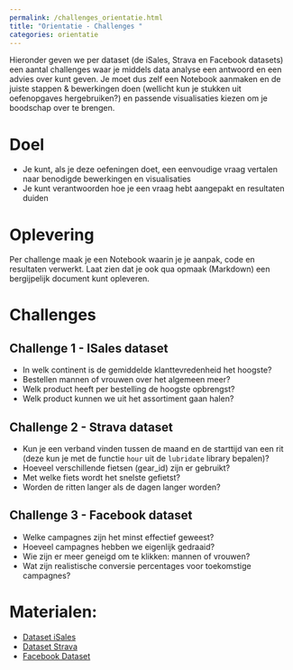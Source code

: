 ```yaml
---
permalink: /challenges_orientatie.html
title: "Orientatie - Challenges "
categories: orientatie
---
```


Hieronder geven we per dataset (de iSales, Strava en Facebook datasets) een aantal challenges waar je middels data analyse een antwoord en een advies over kunt geven. Je moet dus zelf een Notebook aanmaken en de juiste stappen & bewerkingen doen (wellicht kun je stukken uit oefenopgaves hergebruiken?) en passende visualisaties kiezen om je boodschap over te brengen.

# Doel
- Je kunt, als je deze oefeningen doet, een eenvoudige vraag vertalen naar benodigde bewerkingen en visualisaties
- Je kunt verantwoorden hoe je een vraag hebt aangepakt en resultaten duiden

# Oplevering
Per challenge maak je een Notebook waarin je je aanpak, code en resultaten verwerkt. Laat zien dat je ook qua opmaak (Markdown) een bergijpelijk document kunt opleveren.

# Challenges
## Challenge 1 - ISales dataset
- In welk continent is de gemiddelde klanttevredenheid het hoogste?
- Bestellen mannen of vrouwen over het algemeen meer?
- Welk product heeft per bestelling de hoogste opbrengst?
- Welk product kunnen we uit het assortiment gaan halen?

## Challenge 2 - Strava dataset
- Kun je een verband vinden tussen de maand en de starttijd van een rit (deze kun je met de functie `hour` uit de `lubridate` library bepalen)?
- Hoeveel verschillende fietsen (gear_id) zijn er gebruikt?
- Met welke fiets wordt het snelste gefietst?
- Worden de ritten langer als de dagen langer worden?

## Challenge 3 - Facebook dataset

- Welke campagnes zijn het minst effectief geweest?
- Hoeveel campagnes hebben we eigenlijk gedraaid?
- Wie zijn er meer geneigd om te klikken: mannen of vrouwen?
- Wat zijn realistische conversie percentages voor toekomstige campagnes?

# Materialen:
- [Dataset iSales](/assets/file/dataset_verkopen.xlsx)
- [Dataset Strava](/assets/file/dataset_mystravadata.csv)
- [Facebook Dataset](/assets/file/KAG_conversion_data.csv)